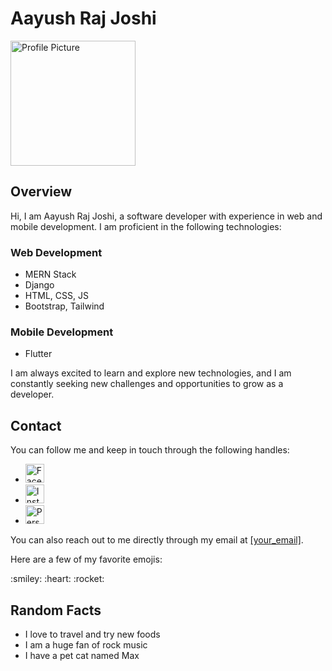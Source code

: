 <h1>Aayush Raj Joshi</h1>
<img src="https://avatars1.githubusercontent.com/u/[your_id]?v=4" alt="Profile Picture" height="200px">
<h2>Overview</h2>
<p>Hi, I am Aayush Raj Joshi, a software developer with experience in web and mobile development. I am proficient in the following technologies:</p>
<h3>Web Development</h3>
<ul>
  <li>MERN Stack</li>
  <li>Django</li>
  <li>HTML, CSS, JS</li>
  <li>Bootstrap, Tailwind</li>
</ul>
<h3>Mobile Development</h3>
<ul>
  <li>Flutter</li>
</ul>
<p>I am always excited to learn and explore new technologies, and I am constantly seeking new challenges and opportunities to grow as a developer.</p>
<h2>Contact</h2>
<p>You can follow me and keep in touch through the following handles:</p>
<ul>
  <li>
    <a href="https://www.facebook.com/[your_username]">
      <img src="https://img.icons8.com/color/48/000000/facebook.png" alt="Facebook" height="30px">
    </a>
  </li>
  <li>
    <a href="https://www.instagram.com/[your_username]">
      <img src="https://img.icons8.com/color/48/000000/instagram-new.png" alt="Instagram" height="30px">
    </a>
  </li>
  <li>
    <a href="https://[your_website].com">
      <img src="https://img.icons8.com/color/48/000000/domain.png" alt="Personal Website" height="30px">
    </a>
  </li>
</ul>
<p>You can also reach out to me directly through my email at <a href="mailto:[your_email]">[your_email]</a>.</p>
<p>Here are a few of my favorite emojis:</p>
<p>:smiley: :heart: :rocket:</p>
<h2>Random Facts</h2>
<ul>
  <li>I love to travel and try new foods</li>
  <li>I am a huge fan of rock music</li>
  <li>I have a pet cat named Max</li>
</ul>
